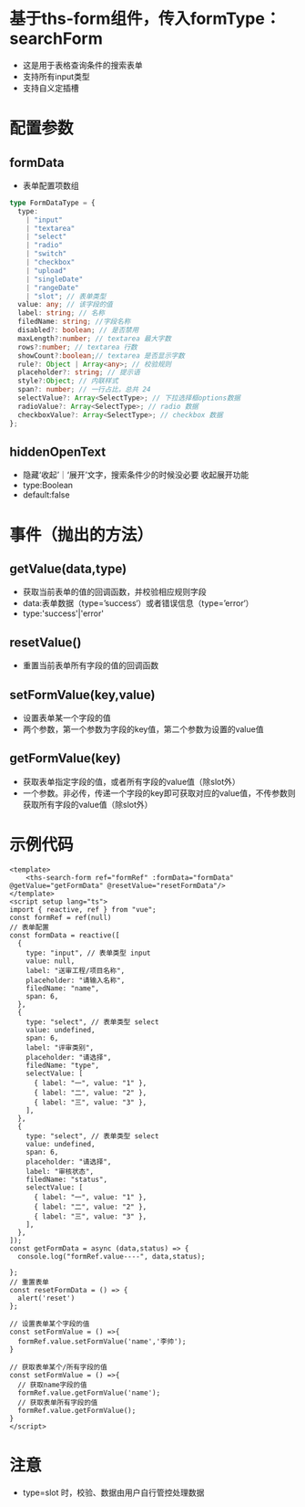 # 基于ths-form组件，传入formType：searchForm
- 这是用于表格查询条件的搜索表单
- 支持所有input类型
- 支持自义定插槽

# 配置参数
## formData
- 表单配置项数组
```ts
type FormDataType = {
  type:
    | "input"
    | "textarea"
    | "select"
    | "radio"
    | "switch"
    | "checkbox"
    | "upload"
    | "singleDate"
    | "rangeDate"
    | "slot"; // 表单类型
  value: any; // 该字段的值
  label: string; // 名称
  filedName: string; //字段名称
  disabled?: boolean; // 是否禁用
  maxLength?:number; // textarea 最大字数
  rows?:number; // textarea 行数
  showCount?:boolean;// textarea 是否显示字数
  rule?: Object | Array<any>; // 校验规则
  placeholder?: string; // 提示语
  style?:Object; // 内联样式
  span?: number; // 一行占比，总共 24
  selectValue?: Array<SelectType>; // 下拉选择框options数据
  radioValue?: Array<SelectType>; // radio 数据
  checkboxValue?: Array<SelectType>; // checkbox 数据
};
```
## hiddenOpenText
- 隐藏‘收起’｜‘展开’文字，搜索条件少的时候没必要 收起展开功能
- type:Boolean
- default:false
# 事件（抛出的方法）
## getValue(data,type)
- 获取当前表单的值的回调函数，并校验相应规则字段
- data:表单数据（type=’success‘）或者错误信息（type=’error‘）
- type:'success'|'error'
## resetValue()
- 重置当前表单所有字段的值的回调函数
## setFormValue(key,value)
- 设置表单某一个字段的值
- 两个参数，第一个参数为字段的key值，第二个参数为设置的value值
## getFormValue(key)
- 获取表单指定字段的值，或者所有字段的value值（除slot外）
- 一个参数。非必传，传递一个字段的key即可获取对应的value值，不传参数则获取所有字段的value值（除slot外）
# 示例代码
```vue
<template>
    <ths-search-form ref="formRef" :formData="formData" @getValue="getFormData" @resetValue="resetFormData"/>
</template>
<script setup lang="ts">
import { reactive, ref } from "vue";
const formRef = ref(null)
// 表单配置
const formData = reactive([
  {
    type: "input", // 表单类型 input
    value: null,
    label: "送审工程/项目名称",
    placeholder: "请输入名称",
    filedName: "name",
    span: 6,
  },
  {
    type: "select", // 表单类型 select
    value: undefined,
    span: 6,
    label: "评审类别",
    placeholder: "请选择",
    filedName: "type",
    selectValue: [
      { label: "一", value: "1" },
      { label: "二", value: "2" },
      { label: "三", value: "3" },
    ],
  },
  {
    type: "select", // 表单类型 select
    value: undefined,
    span: 6,
    placeholder: "请选择",
    label: "审核状态",
    filedName: "status",
    selectValue: [
      { label: "一", value: "1" },
      { label: "二", value: "2" },
      { label: "三", value: "3" },
    ],
  },
]);
const getFormData = async (data,status) => {
  console.log("formRef.value----", data,status);
  
};
// 重置表单
const resetFormData = () => {
  alert('reset')
};

// 设置表单某个字段的值
const setFormValue = () =>{
  formRef.value.setFormValue('name','李帅');
}

// 获取表单某个/所有字段的值
const setFormValue = () =>{
  // 获取name字段的值
  formRef.value.getFormValue('name');
  // 获取表单所有字段的值
  formRef.value.getFormValue();
}
</script>
```
# 注意
- type=slot 时，校验、数据由用户自行管控处理数据